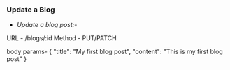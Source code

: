 ### Update a Blog

- *Update a blog post:-*

URL - /blogs/:id
Method - PUT/PATCH

body params- {
    "title": "My first blog post",
    "content": "This is my first blog post"
}